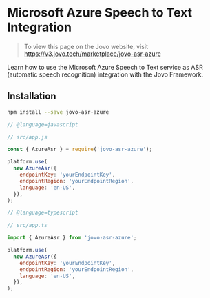 # Microsoft Azure Speech to Text Integration

> To view this page on the Jovo website, visit https://v3.jovo.tech/marketplace/jovo-asr-azure

Learn how to use the Microsoft Azure Speech to Text service as ASR (automatic speech recognition) integration with the Jovo Framework.

## Installation

```sh
npm install --save jovo-asr-azure
```

```javascript
// @language=javascript

// src/app.js

const { AzureAsr } = require('jovo-asr-azure');

platform.use(
  new AzureAsr({
    endpointKey: 'yourEndpointKey',
    endpointRegion: 'yourEndpointRegion',
    language: 'en-US',
  }),
);

// @language=typescript

// src/app.ts

import { AzureAsr } from 'jovo-asr-azure';

platform.use(
  new AzureAsr({
    endpointKey: 'yourEndpointKey',
    endpointRegion: 'yourEndpointRegion',
    language: 'en-US',
  }),
);
```
